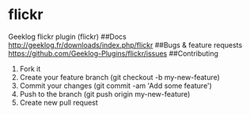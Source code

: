 # flickr
Geeklog flickr plugin (flickr) 
##Docs
http://geeklog.fr/downloads/index.php/flickr
##Bugs & feature requests
https://github.com/Geeklog-Plugins/flickr/issues
##Contributing
1. Fork it
2. Create your feature branch (git checkout -b my-new-feature)
3. Commit your changes (git commit -am 'Add some feature')
4. Push to the branch (git push origin my-new-feature)
5. Create new pull request
